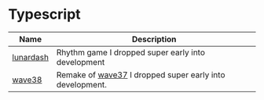 # Typescript

| Name                      | Description                                                                                             |
| ------------------------- | ------------------------------------------------------------------------------------------------------- |
| [lunardash](./lunardash/) | Rhythm game I dropped super early into development                                                      |
| [wave38](./wave38/)       | Remake of [wave37](https://github.com/Mateiadrielrafael/wave37) I dropped super early into development. |
